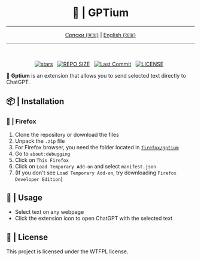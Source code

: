 <div align="center">

# 🤖 | GPTium

</div>

<div align="center">

---

[Српски (🇷🇸)](README.md) | [English (🇬🇧)](README-en.md)

---

</div>

</div>

<br>

<div align="center">
<p>
<a href="https://github.com/crnobog69/gptium/stargazers"><img src="https://img.shields.io/github/stars/crnobog69/gptium?style=for-the-badge&logo=starship&color=C9CBFF&logoColor=C9CBFF&labelColor=302D41" alt="stars"><a>&nbsp;&nbsp;
<a href="https://github.com/crnobog69/gptium/"><img src="https://img.shields.io/github/repo-size/crnobog69/gptium?style=for-the-badge&logo=linux&logoColor=f9e2af&label=Size&labelColor=302D41&color=f9e2af" alt="REPO SIZE"></a>&nbsp;&nbsp;
<a href="https://github.com/crnobog69/gptium/commits/main/"><img src="https://img.shields.io/github/last-commit/crnobog69/gptium?style=for-the-badge&logo=github&logoColor=eba0ac&label=Last%20Commit&labelColor=302D41&color=eba0ac" alt="Last Commit"></a>&nbsp;&nbsp;
<a href="https://github.com/crnobog69/gptium/LICENSE"><img src="https://img.shields.io/github/license/crnobog69/gptium?style=for-the-badge&logo=&color=CBA6F7&logoColor=CBA6F7&labelColor=302D41" alt="LICENSE"></a>&nbsp;&nbsp;
</p>
</div>

🔗 **Gptium** is an extension that allows you to send selected text directly to ChatGPT.

## 📦 | Installation

### 🦊 | Firefox

1. Clone the repository or download the files
2. Unpack the `.zip` file
3. For Firefox browser, you need the folder located in [`firefox/gptium`](firefox/gptium)
4. Go to `about:debugging`
5. Click on `This Firefox`
6. Click on `Load Temporary Add-on` and select `manifest.json`
7. (If you don't see `Load Temporary Add-on`, try downloading `Firefox Developer Edition`)

## 🚀 | Usage

- Select text on any webpage
- Click the extension icon to open ChatGPT with the selected text

## 📜 | License

This project is licensed under the WTFPL license.
